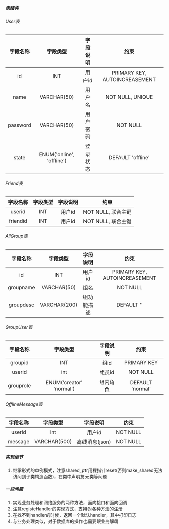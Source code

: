 ##### 表结构
######  User表
|字段名称|字段类型|字段说明|约束|
|:---:|:---:|:---:|:---:|
|id|INT|用户id|PRIMARY KEY, AUTOINCREASEMENT|
|name|VARCHAR(50)|用户名|NOT NULL, UNIQUE|
|password|VARCHAR(50)|用户密码|NOT NULL|
|state|ENUM('online', 'offline')|登录状态|DEFAULT 'offline'|

###### Friend表
|字段名称|字段类型|字段说明|约束|
|:---:|:---:|:---:|:---:|
|userid|INT|用户id|NOT NULL, 联合主键|
|friendid|INT|用户id|NOT NULL, 联合主键|

###### AllGroup表
|字段名称|字段类型|字段说明|约束|
|:---:|:---:|:---:|:---:|
|id|INT|用户id|PRIMARY KEY, AUTOINCREASEMENT|
|groupname|VARCHAR(50)|组名|NOT NULL|
|groupdesc|VARCHAR(200)|组功能描述|DEFAULT ''|

###### GroupUser表
|字段名称|字段类型|字段说明|约束|
|:---:|:---:|:---:|:---:|
|groupid|INT|组id|PRIMARY KEY|
|userid|int|组员id|NOT NULL|
|grouprole|ENUM('creator' 'normal')|组内角色|DEFAULT 'normal'|

###### OfflineMessage表
|字段名称|字段类型|字段说明|约束|
|:---:|:---:|:---:|:---:|
|userid|int|用户id|NOT NULL|
|message|VARCHAR(500)|离线消息(json)|NOT NULL|


##### 实现细节
1. 继承形式的单例模式，注意shared_ptr用裸指针reset(否则make_shared无法访问到子类构造函数)，在类中声明友元类等问题


##### 一些问题
1. 实现业务处理和网络服务的两种方法，面向接口和面向回调
2. 注意registeHandler的实现方式，支持对各种方法的注册
3. 在找不到handler的时候，返回一个默认handler，其中打印日志
4. 与业务处理类似，对于数据库的操作也需要跟业务解耦
